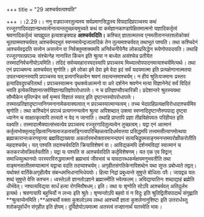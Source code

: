 +++
title = "29 आश्चर्यवत्पश्यति"

+++
।।2.29।। ननु वज्रपञ्जरतुल्यस्य सर्वप्रमाणसिद्धस्य वियदादिप्रपञ्चस्य कथं
रज्जूरगादिवदज्ञानप्रभवत्वेनात्यन्ततुच्छत्वमुच्यते कथं वा
कर्मज्ञानकाण्डापेक्षितमात्मनो यज्ञादिकर्तृत्वं श्रवणादिकर्तृत्वं
चापह्नूयत इत्याशङ्क्याह **आश्चर्यवदिति।** कश्चित् ज्ञातात्मतत्त्व
एनमतीतानन्तरश्लोकोक्तं भूतग्राममाश्चर्यवत् आश्चर्यमद्भुतं
स्वप्नमायेन्द्रजालादिकं तेन तुल्यमाश्चर्यवत् तथाभूतं पश्यति। तथा
कश्चिदेनं आश्चर्यवद्वदति सत्त्वेन असत्त्वेन वा निर्वक्तुमशक्यमपि
अनिर्वचनीयेनैव लोकाप्रसिद्धेन रूपेणोपपादयति। तथाहि रज्जूरगवत्प्रपञ्चः
संश्चेत्नेह नानास्ति किंचन इति श्रुत्या न बाध्येत असंश्चेन्न प्रतीयेत
तस्मादनिर्वचनीयोऽयमिति। तदिदं सर्वव्यवहारास्पदस्यापि प्रपञ्चस्य
मिथ्यात्वोपपादनमत्याश्चर्यमित्यर्थः। तथा एनं प्रपञ्चमन्य आश्चर्यवत्
शृणोति। इमे लोका इमे देवा इमे वेदा इदं सर्वं यदयमात्मा इति
प्रत्यक्षेणानात्मतया उपलभ्यमानस्यापि प्रपञ्चस्य यत् प्रत्यगभिन्नत्वेन
श्रवणं तदत्यन्तमाश्चर्यम्। न हीयं श्रुतिःयजमानः प्रस्तरः
इत्यादिवदुपचरितार्था। प्रपञ्चस्यात्मनः पृथक्त्वेआत्मनो वा अरे दर्शनेन
श्रवणेन मत्या विज्ञानेनेदं सर्वं विदितं भवति
इत्येकविज्ञानात्सर्वविज्ञानप्रतिज्ञोपरोधापत्तेः। न च
प्रतिज्ञाप्यौपचारिकी। प्रदेशान्तरे श्रुतस्ययथा सौम्यैकेन मृत्पिण्डेन
सर्वं मृन्मयं विज्ञातं स्यात् इति दृष्टान्तस्योपरोधापत्तेः।
तस्मात्प्रतिज्ञादृष्टान्तनिगमनानामेकवाक्यत्वात् न
प्रपञ्चस्यात्मान्यत्वम्। तच्च भेदग्राहिप्रत्यक्षविरोधादाश्चर्यमिव
श्रृणोति। तथा कश्चिदेनं प्रपञ्चं प्रत्यगनन्यत्वेन श्रुत्वा अपिशब्दात्
उक्त्वा स्वप्नादिदृष्टान्तैरुपपाद्य दृष्ट्वा ध्यानेन च साक्षात्कृत्वापि
तत्त्वतो न वेद न जानाति। तथाहि प्राप्तापि प्रज्ञा तीव्रविक्षेपवतः
परिहीयत इति वक्ष्यति। तस्मादात्मैक्यात्संभवत्येव प्रपञ्चस्य
रज्जूरगादितुल्यत्वेन तुच्छत्वम्। यद्वा एनं आत्मानं
कर्तृत्वभोक्तृत्वदुःखित्वानित्यत्वजडत्वसङ्गित्वपरिच्छिन्नत्वादिधर्मवत्तया
प्रसिद्धमपि तत्त्वमसीत्यागमोत्थया ब्रह्माकारान्तःकरणवृत्त्या
ब्रह्मविद्याख्यया अकर्तारमभोक्तारमानन्दघनं
सत्यचिद्रूपमसङ्गमनन्तमपरोक्षीकरोतीति महदाश्चर्यम्। यत् पश्यति
तदाश्चर्यवदिति क्रियाविशेषणं वा। आविद्यकमपि दर्शनमविद्यां स्वात्मानं च
कतकरजोवन्निवर्तयतीति। यद्वा यः पश्यति स आश्चर्यवदिति कर्तृविशेषणम्। यत
एक एव विद्वान् समाधिव्युत्थानयोः परस्परविरुद्धमात्मनो ब्रह्मभावं जीवभावं
च यावदारब्धकर्मक्षयमनुभवतीति तथा वाङ्मनसातीतमप्यात्मानं यद्वाचा वदति
तदप्याश्चर्यम्। अगृहीतसंगतिकेनापिशब्देन यथा सुप्तः प्रबोध्यते तद्वत्।
यथोक्तं वार्तिकेअगृहीत्वैव संबन्धमभिधानाभिधेययोः। हित्वा निद्रां
प्रबुध्यन्ते सुषुप्ते बोधिताः परैः। जाग्रद्वन्न यतः शब्दं सुषुप्ते
वेत्ति कश्चन। ध्वस्तेऽतो ज्ञानतोऽज्ञाने ब्रह्मास्मीति भवेत्फलम्।
अविद्याघातिनः शब्दाद्याहं ब्रह्मेति धीर्भवेत्। नश्यत्यविद्यया सार्धं
हत्वा रोगमिवौषधम्। इति। तथा यः शृणोति सोऽपि आश्चर्यवत् अतिदुर्लभ
इत्यर्थः। श्रवणायापि बहुभिर्यो न लभ्यः इति श्रुतेः। शृण्वन्तोऽपि बहवो यं न
विदुः इति श्रुतिद्वितीयपादार्थं संगृह्णाति
**श्रुत्वाप्येनमिति।**आश्चर्यो वक्ता कुशलोऽस्य लब्धा आश्चर्यो ज्ञाता
कुशलेनानुशिष्टः इति उत्तरार्धस्तु श्लोकपूर्वार्धेन संगृहीत इति ज्ञेयम्।
दुर्विज्ञेयोऽयमात्मा अतस्त्वं तज्ज्ञानार्थं यतस्वेति भावः।  

